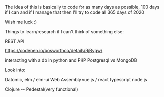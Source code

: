 The idea of this is basically to code for as many days as possible, 100 days if I can and if I manage that then I'll try to code all 365 days of 2020

Wish me luck :)





Things to learn/research if I can't think of something else:

REST API

https://codepen.io/bosworthco/details/RjBvgw/

interacting with a db in python and PHP
    Postgresql vs MongoDB


Look into:

Datomic, elm / elm-ui
Web Assembly
vue.js / react
typescript
node.js


Clojure -- Pedestal(very functional)